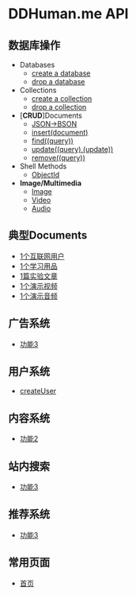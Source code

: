 # DDHuman.me API

## 数据库操作

- Databases
	- [create a database](/chapters/数据库操作/create-a-database.md)
	- [drop a database](/chapters/数据库操作/drop-a-database.md)
- Collections
	- [create a collection](/chapters/数据库操作/create-a-collection.md)
	- [drop a collection](/chapters/数据库操作/drop-a-collection.md)
- [**CRUD**]Documents
	- [JSON->BSON](/chapters/数据库操作/JSON-BSON.md)
	- [insert(document)](/chapters/数据库操作/insert(document).md)
	- [find((query))](/chapters/数据库操作/find((query)).md)
	- [update((query),(update))](/chapters/数据库操作/update((query),(update)).md)
	- [remove((query))](/chapters/数据库操作/remove((query)).md)
- Shell Methods
	- [ObjectId](/chapters/数据库操作/ObjectId.md)
- **Image/Multimedia**
	- [Image](/chapters/数据库操作/Image.md)
	- [Video](/chapters/数据库操作/Video.md)
	- [Audio](/chapters/数据库操作/Audio.md)

## 典型Documents
- [1个互联网用户](/chapters/用户系统/1个互联网用户.md)
- [1个学习用品](/chapters/用户系统/1个学习用品.md)
- [1篇实验文章](/chapters/用户系统/1篇实验文章.md)
- [1个演示视频](/chapters/用户系统/1个演示视频.md)
- [1个演示音频](/chapters/用户系统/1个演示音频.md)

## 广告系统
- [功能3](/chapters/广告系统/功能3.md)	

## 用户系统

- [createUser](/chapters/用户系统/createUser.md)

## 内容系统

- [功能2](/chapters/内容系统/功能2.md)

## 站内搜索

- [功能3](/chapters/站内搜索/功能3.md)

## 推荐系统

- [功能3](/chapters/推荐搜索/功能3.md)

## 常用页面

- [首页](/chapters/常用页面/首页.md)